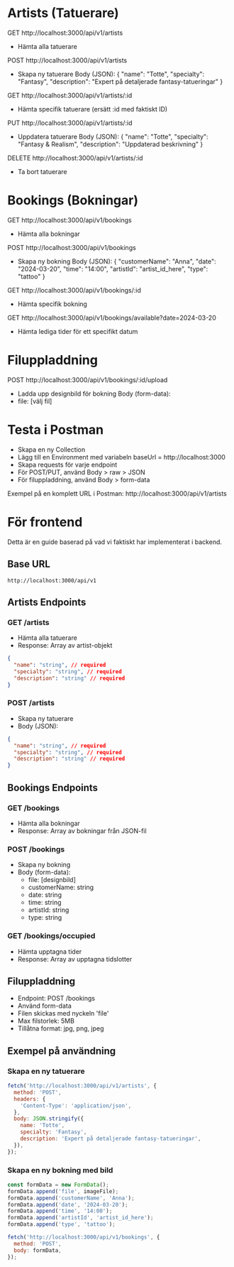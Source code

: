 # Artists (Tatuerare)

GET http://localhost:3000/api/v1/artists

- Hämta alla tatuerare

POST http://localhost:3000/api/v1/artists

- Skapa ny tatuerare
  Body (JSON):
  {
  "name": "Totte",
  "specialty": "Fantasy",
  "description": "Expert på detaljerade fantasy-tatueringar"
  }

GET http://localhost:3000/api/v1/artists/:id

- Hämta specifik tatuerare (ersätt :id med faktiskt ID)

PUT http://localhost:3000/api/v1/artists/:id

- Uppdatera tatuerare
  Body (JSON):
  {
  "name": "Totte",
  "specialty": "Fantasy & Realism",
  "description": "Uppdaterad beskrivning"
  }

DELETE http://localhost:3000/api/v1/artists/:id

- Ta bort tatuerare

# Bookings (Bokningar)

GET http://localhost:3000/api/v1/bookings

- Hämta alla bokningar

POST http://localhost:3000/api/v1/bookings

- Skapa ny bokning
  Body (JSON):
  {
  "customerName": "Anna",
  "date": "2024-03-20",
  "time": "14:00",
  "artistId": "artist_id_here",
  "type": "tattoo"
  }

GET http://localhost:3000/api/v1/bookings/:id

- Hämta specifik bokning

GET http://localhost:3000/api/v1/bookings/available?date=2024-03-20

- Hämta lediga tider för ett specifikt datum

# Filuppladdning

POST http://localhost:3000/api/v1/bookings/:id/upload

- Ladda upp designbild för bokning
  Body (form-data):
- file: [välj fil]

# Testa i Postman

- Skapa en ny Collection
- Lägg till en Environment med variabeln baseUrl = http://localhost:3000
- Skapa requests för varje endpoint
- För POST/PUT, använd Body > raw > JSON
- För filuppladdning, använd Body > form-data

Exempel på en komplett URL i Postman:
http://localhost:3000/api/v1/artists

# För frontend

Detta är en guide baserad på vad vi faktiskt har implementerat i backend.

## Base URL

`http://localhost:3000/api/v1`

## Artists Endpoints

### GET /artists

- Hämta alla tatuerare
- Response: Array av artist-objekt

```json
{
  "name": "string", // required
  "specialty": "string", // required
  "description": "string" // required
}
```

### POST /artists

- Skapa ny tatuerare
- Body (JSON):

```json
{
  "name": "string", // required
  "specialty": "string", // required
  "description": "string" // required
}
```

## Bookings Endpoints

### GET /bookings

- Hämta alla bokningar
- Response: Array av bokningar från JSON-fil

### POST /bookings

- Skapa ny bokning
- Body (form-data):
  - file: [designbild]
  - customerName: string
  - date: string
  - time: string
  - artistId: string
  - type: string

### GET /bookings/occupied

- Hämta upptagna tider
- Response: Array av upptagna tidslotter

## Filuppladdning

- Endpoint: POST /bookings
- Använd form-data
- Filen skickas med nyckeln 'file'
- Max filstorlek: 5MB
- Tillåtna format: jpg, png, jpeg

## Exempel på användning

### Skapa en ny tatuerare

```javascript
fetch('http://localhost:3000/api/v1/artists', {
  method: 'POST',
  headers: {
    'Content-Type': 'application/json',
  },
  body: JSON.stringify({
    name: 'Totte',
    specialty: 'Fantasy',
    description: 'Expert på detaljerade fantasy-tatueringar',
  }),
});
```

### Skapa en ny bokning med bild

```javascript
const formData = new FormData();
formData.append('file', imageFile);
formData.append('customerName', 'Anna');
formData.append('date', '2024-03-20');
formData.append('time', '14:00');
formData.append('artistId', 'artist_id_here');
formData.append('type', 'tattoo');

fetch('http://localhost:3000/api/v1/bookings', {
  method: 'POST',
  body: formData,
});
```

```

```
